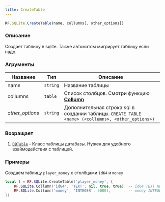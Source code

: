 ```yaml
---
title: CreateTable
---
```


```jsx
RF.SQLite.CreateTable(name, collumns[, other_options])
```

### Описание
Создает таблицу в sqlite. Также автоматом мигрирует таблицу если надо.

### Агрументы
|Название |Тип |Описание |
--- | --- | ---
name | `string` | Название таблицы
collumns | `table` | Список столбцов. Смотри функцию [**Collumn**](collumn)
*other_options* | `string` | Дополнительная строка sql в создании таблицы. `CREATE TABLE <name> (<collumns>, <other_options>)`

### Возращает
1. [`DBTable`](../db-table/intro) - Класс таблицы датабазы. Нужен для удобного взаймодействия с таблицей.

### Примеры
Создаем таблицу `player_money` с столбцами `id64` и `money`
```lua
local t = RF.SQLite.CreateTable('player_money', {
    RF.SQLite.Collumn('id64', 'TEXT', nil, true, true), -- id64 TEXT NOT NULL UNIQUE
    RF.SQLite.Collumn('money', 'INTEGER', 5000),        -- money INTEGER DEFAULT 5000
})
```